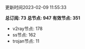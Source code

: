 更新时间2023-02-09 11:55:33

**总订阅: 73**
**总节点: 947**
**有效节点: 351**
- v2ray节点: 178
- ss节点: 162
- trojan节点: 11
